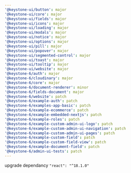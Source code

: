 ```yaml
---
'@keystone-ui/button': major
'@keystone-ui/core': major
'@keystone-ui/fields': major
'@keystone-ui/icons': major
'@keystone-ui/loading': major
'@keystone-ui/modals': major
'@keystone-ui/notice': major
'@keystone-ui/options': major
'@keystone-ui/pill': major
'@keystone-ui/popover': major
'@keystone-ui/segmented-control': major
'@keystone-ui/toast': major
'@keystone-ui/tooltip': major
'@keystone-ui/website': major
'@keystone-6/auth': major
'@keystone-6/cloudinary': major
'@keystone-6/core': major
'@keystone-6/document-renderer': minor
'@keystone-6/fields-document': major
'@keystone-6/website': patch
'@keystone-6/example-auth': patch
'@keystone-6/examples-app-basic': patch
'@keystone-6/example-ecommerce': patch
'@keystone-6/example-embedded-nextjs': patch
'@keystone-6/example-roles': patch
'@keystone-6/example-custom-admin-ui-logo': patch
'@keystone-6/example-custom-admin-ui-navigation': patch
'@keystone-6/example-custom-admin-ui-pages': patch
'@keystone-6/example-custom-field': patch
'@keystone-6/example-custom-field-view': patch
'@keystone-6/example-document-field': patch
'@keystone-6/admin-ui-tests': patch
---
```


upgrade dependancy `"react": "^18.1.0"`
